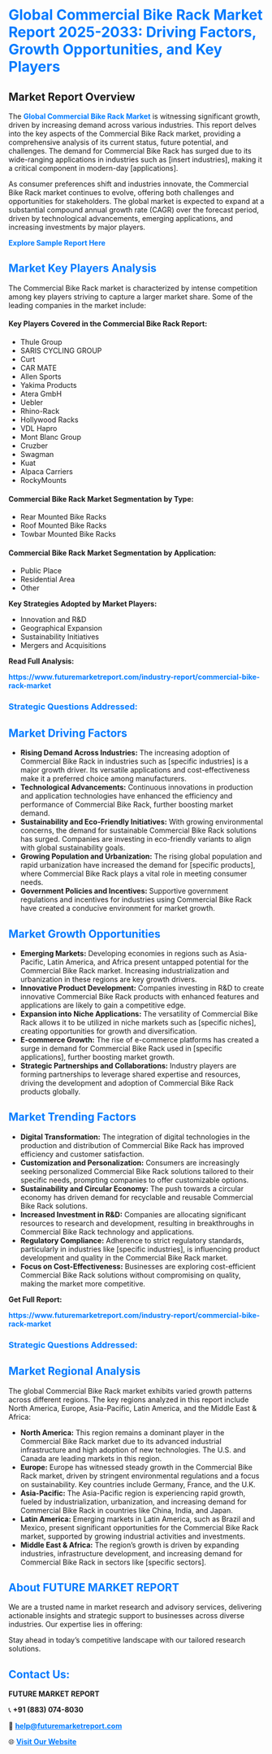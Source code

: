 <h1 style="color: #007BFF;">Global Commercial Bike Rack Market Report 2025-2033: Driving Factors, Growth Opportunities, and Key Players</h1>

<section id="overview">
<h2>Market Report Overview</h2>
<p>The <a href="https://www.futuremarketreport.com/industry-report/commercial-bike-rack-market" style="color: #007BFF; text-decoration: none;"><strong>Global Commercial Bike Rack Market</strong></a> is witnessing significant growth, driven by increasing demand across various industries. This report delves into the key aspects of the Commercial Bike Rack market, providing a comprehensive analysis of its current status, future potential, and challenges. The demand for Commercial Bike Rack has surged due to its wide-ranging applications in industries such as [insert industries], making it a critical component in modern-day [applications].</p>
<p>As consumer preferences shift and industries innovate, the Commercial Bike Rack market continues to evolve, offering both challenges and opportunities for stakeholders. The global market is expected to expand at a substantial compound annual growth rate (CAGR) over the forecast period, driven by technological advancements, emerging applications, and increasing investments by major players.</p>
</section>

<section id="overview">
<p><a href="https://www.futuremarketreport.com/request-sample/reportId=58318" style="color: #007BFF; text-decoration: none;"><strong>Explore Sample Report Here</strong></a></p>
</section>

<section id="key-players">
<h2 style="color: #007BFF;">Market Key Players Analysis</h2>
<p>The Commercial Bike Rack market is characterized by intense competition among key players striving to capture a larger market share. Some of the leading companies in the market include:</p>
<h4>Key Players Covered in the Commercial Bike Rack Report:</h4>
<ul><li>Thule Group</li><li>SARIS CYCLING GROUP</li><li>Curt</li><li>CAR MATE</li><li>Allen Sports</li><li>Yakima Products</li><li>Atera GmbH</li><li>Uebler</li><li>Rhino-Rack</li><li>Hollywood Racks</li><li>VDL Hapro</li><li>Mont Blanc Group</li><li>Cruzber</li><li>Swagman</li><li>Kuat</li><li>Alpaca Carriers</li><li>RockyMounts</li></ul>
<h4>Commercial Bike Rack Market Segmentation by Type:</h4>
<ul><li>Rear Mounted Bike Racks</li><li>Roof Mounted Bike Racks</li><li>Towbar Mounted Bike Racks</li></ul>

<h4>Commercial Bike Rack Market Segmentation by Application:</h4>
<ul><li>Public Place</li><li>Residential Area</li><li>Other</li></ul>
<p><strong>Key Strategies Adopted by Market Players:</strong></p>
<ul>
<li>Innovation and R&D</li>
<li>Geographical Expansion</li>
<li>Sustainability Initiatives</li>
<li>Mergers and Acquisitions</li>
</ul>
</section>

<section>
<p><strong>Read Full Analysis: </strong></p><a href="https://www.futuremarketreport.com/industry-report/commercial-bike-rack-market" style="color: #007BFF; text-decoration: none;"><strong>https://www.futuremarketreport.com/industry-report/commercial-bike-rack-market</strong></a>
<h3 style="color: #007BFF;">Strategic Questions Addressed:</h3>
</section>

<section id="driving-factors">
<h2 style="color: #007BFF;">Market Driving Factors</h2>
<ul>
<li><strong>Rising Demand Across Industries:</strong> The increasing adoption of Commercial Bike Rack in industries such as [specific industries] is a major growth driver. Its versatile applications and cost-effectiveness make it a preferred choice among manufacturers.</li>
<li><strong>Technological Advancements:</strong> Continuous innovations in production and application technologies have enhanced the efficiency and performance of Commercial Bike Rack, further boosting market demand.</li>
<li><strong>Sustainability and Eco-Friendly Initiatives:</strong> With growing environmental concerns, the demand for sustainable Commercial Bike Rack solutions has surged. Companies are investing in eco-friendly variants to align with global sustainability goals.</li>
<li><strong>Growing Population and Urbanization:</strong> The rising global population and rapid urbanization have increased the demand for [specific products], where Commercial Bike Rack plays a vital role in meeting consumer needs.</li>
<li><strong>Government Policies and Incentives:</strong> Supportive government regulations and incentives for industries using Commercial Bike Rack have created a conducive environment for market growth.</li>
</ul>
</section>

<section id="growth-opportunities">
<h2 style="color: #007BFF;">Market Growth Opportunities</h2>
<ul>
<li><strong>Emerging Markets:</strong> Developing economies in regions such as Asia-Pacific, Latin America, and Africa present untapped potential for the Commercial Bike Rack market. Increasing industrialization and urbanization in these regions are key growth drivers.</li>
<li><strong>Innovative Product Development:</strong> Companies investing in R&D to create innovative Commercial Bike Rack products with enhanced features and applications are likely to gain a competitive edge.</li>
<li><strong>Expansion into Niche Applications:</strong> The versatility of Commercial Bike Rack allows it to be utilized in niche markets such as [specific niches], creating opportunities for growth and diversification.</li>
<li><strong>E-commerce Growth:</strong> The rise of e-commerce platforms has created a surge in demand for Commercial Bike Rack used in [specific applications], further boosting market growth.</li>
<li><strong>Strategic Partnerships and Collaborations:</strong> Industry players are forming partnerships to leverage shared expertise and resources, driving the development and adoption of Commercial Bike Rack products globally.</li>
</ul>
</section>

<section id="trending-factors">
<h2 style="color: #007BFF;">Market Trending Factors</h2>
<ul>
<li><strong>Digital Transformation:</strong> The integration of digital technologies in the production and distribution of Commercial Bike Rack has improved efficiency and customer satisfaction.</li>
<li><strong>Customization and Personalization:</strong> Consumers are increasingly seeking personalized Commercial Bike Rack solutions tailored to their specific needs, prompting companies to offer customizable options.</li>
<li><strong>Sustainability and Circular Economy:</strong> The push towards a circular economy has driven demand for recyclable and reusable Commercial Bike Rack solutions.</li>
<li><strong>Increased Investment in R&D:</strong> Companies are allocating significant resources to research and development, resulting in breakthroughs in Commercial Bike Rack technology and applications.</li>
<li><strong>Regulatory Compliance:</strong> Adherence to strict regulatory standards, particularly in industries like [specific industries], is influencing product development and quality in the Commercial Bike Rack market.</li>
<li><strong>Focus on Cost-Effectiveness:</strong> Businesses are exploring cost-efficient Commercial Bike Rack solutions without compromising on quality, making the market more competitive.</li>
</ul>
</section>

<section>
<p><strong>Get Full Report: </strong></p><a href="https://www.futuremarketreport.com/industry-report/commercial-bike-rack-market" style="color: #007BFF; text-decoration: none;"><strong>https://www.futuremarketreport.com/industry-report/commercial-bike-rack-market</strong></a>
<h3 style="color: #007BFF;">Strategic Questions Addressed:</h3>
</section>


<section id="regional-analysis">
<h2 style="color: #007BFF;">Market Regional Analysis</h2>
<p>The global Commercial Bike Rack market exhibits varied growth patterns across different regions. The key regions analyzed in this report include North America, Europe, Asia-Pacific, Latin America, and the Middle East & Africa:</p>
<ul>
<li><strong>North America:</strong> This region remains a dominant player in the Commercial Bike Rack market due to its advanced industrial infrastructure and high adoption of new technologies. The U.S. and Canada are leading markets in this region.</li>
<li><strong>Europe:</strong> Europe has witnessed steady growth in the Commercial Bike Rack market, driven by stringent environmental regulations and a focus on sustainability. Key countries include Germany, France, and the U.K.</li>
<li><strong>Asia-Pacific:</strong> The Asia-Pacific region is experiencing rapid growth, fueled by industrialization, urbanization, and increasing demand for Commercial Bike Rack in countries like China, India, and Japan.</li>
<li><strong>Latin America:</strong> Emerging markets in Latin America, such as Brazil and Mexico, present significant opportunities for the Commercial Bike Rack market, supported by growing industrial activities and investments.</li>
<li><strong>Middle East & Africa:</strong> The region’s growth is driven by expanding industries, infrastructure development, and increasing demand for Commercial Bike Rack in sectors like [specific sectors].</li>
</ul>
</section>

<footer>
<h2 style="color: #007BFF;">About FUTURE MARKET REPORT</h2>
<p>We are a trusted name in market research and advisory services, delivering actionable insights and strategic support to businesses across diverse industries. Our expertise lies in offering:</p>

<p>Stay ahead in today’s competitive landscape with our tailored research solutions.</p>

<h2 style="color: #007BFF;">Contact Us:</h2>
<p><strong>FUTURE MARKET REPORT</strong></p>
<p>📞 <strong>+91 (883) 074-8030</strong></p>
<p>📧 <strong><a href="mailto:help@futuremarketreport.com" style="color: #007BFF;">help@futuremarketreport.com</a></strong></p>
<p>🌐 <strong><a href="https://www.futuremarketreport.com/" style="color: #007BFF;">Visit Our Website</a></strong></p>
</footer>